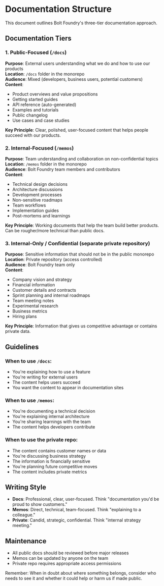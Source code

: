 # Documentation Structure

This document outlines Bolt Foundry's three-tier documentation approach.

## Documentation Tiers

### 1. Public-Focused (`/docs`)

**Purpose**: External users understanding what we do and how to use our
products\
**Location**: `/docs` folder in the monorepo\
**Audience**: Mixed (developers, business users, potential customers)\
**Content**:

- Product overviews and value propositions
- Getting started guides
- API reference (auto-generated)
- Examples and tutorials
- Public changelog
- Use cases and case studies

**Key Principle**: Clear, polished, user-focused content that helps people
succeed with our products.

### 2. Internal-Focused (`/memos`)

**Purpose**: Team understanding and collaboration on non-confidential topics\
**Location**: `/memos` folder in the monorepo\
**Audience**: Bolt Foundry team members and contributors\
**Content**:

- Technical design decisions
- Architecture discussions
- Development processes
- Non-sensitive roadmaps
- Team workflows
- Implementation guides
- Post-mortems and learnings

**Key Principle**: Working documents that help the team build better products.
Can be rougher/more technical than public docs.

### 3. Internal-Only / Confidential (separate private repository)

**Purpose**: Sensitive information that should not be in the public monorepo\
**Location**: Private repository (access controlled)\
**Audience**: Bolt Foundry team only\
**Content**:

- Company vision and strategy
- Financial information
- Customer details and contracts
- Sprint planning and internal roadmaps
- Team meeting notes
- Experimental research
- Business metrics
- Hiring plans

**Key Principle**: Information that gives us competitive advantage or contains
private data.

## Guidelines

### When to use `/docs`:

- You're explaining how to use a feature
- You're writing for external users
- The content helps users succeed
- You want the content to appear in documentation sites

### When to use `/memos`:

- You're documenting a technical decision
- You're explaining internal architecture
- You're sharing learnings with the team
- The content helps developers contribute

### When to use the private repo:

- The content contains customer names or data
- You're discussing business strategy
- The information is financially sensitive
- You're planning future competitive moves
- The content includes private metrics

## Writing Style

- **Docs**: Professional, clear, user-focused. Think "documentation you'd be
  proud to show customers."
- **Memos**: Direct, technical, team-focused. Think "explaining to a colleague."
- **Private**: Candid, strategic, confidential. Think "internal strategy
  meeting."

## Maintenance

- All public docs should be reviewed before major releases
- Memos can be updated by anyone on the team
- Private repo requires appropriate access permissions

Remember: When in doubt about where something belongs, consider who needs to see
it and whether it could help or harm us if made public.
